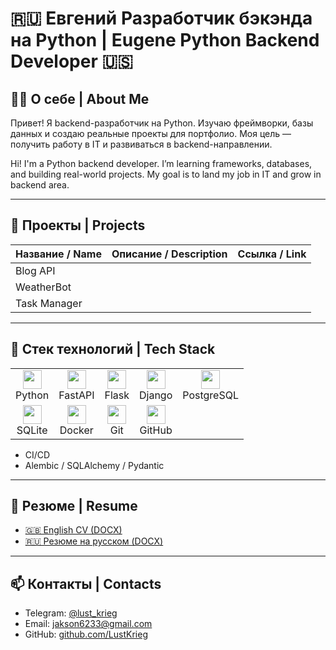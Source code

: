 # 🇷🇺 Евгений Разработчик бэкэнда на Python | Eugene Python Backend Developer 🇺🇸

## 👨‍💻 О себе | About Me
Привет! Я backend-разработчик на Python. Изучаю фреймворки, базы данных и создаю реальные проекты для портфолио. Моя цель — получить работу в IT и развиваться в backend-направлении.

Hi! I'm a Python backend developer. I’m learning frameworks, databases, and building real-world projects. My goal is to land my job in IT and grow in backend area.

---

## 📂 Проекты | Projects

| Название / Name | Описание / Description | Ссылка / Link |
|-----------------|------------------------|---------------|
| Blog API        | |
| WeatherBot      | |
| Task Manager    | |

---

## 🔧 Стек технологий | Tech Stack
<table>
  <tr>
    <td align="center" valign="top">
      <img src="https://cdn.jsdelivr.net/gh/devicons/devicon/icons/python/python-original.svg" width="30" /><br/>Python
    </td>
    <td align="center" valign="top">
      <img src="https://cdn.jsdelivr.net/gh/devicons/devicon/icons/fastapi/fastapi-original.svg" width="30" /><br/>FastAPI
    </td>
    <td align="center" valign="top">
      <img src="https://cdn.jsdelivr.net/gh/devicons/devicon/icons/flask/flask-original.svg" width="30" /><br/>Flask
    </td>
    <td align="center" valign="top">
      <img src="https://cdn.jsdelivr.net/gh/devicons/devicon/icons/django/django-plain.svg" width="30" /><br/>Django
    </td>
    <td align="center" valign="top">
      <img src="https://cdn.jsdelivr.net/gh/devicons/devicon/icons/postgresql/postgresql-original.svg" width="30" /><br/>PostgreSQL
    </td>
  </tr>
  <tr>
    <td align="center" valign="top">
      <img src="https://cdn.jsdelivr.net/gh/devicons/devicon/icons/sqlite/sqlite-original.svg" width="30" /><br/>SQLite
    </td>
    <td align="center" valign="top">
      <img src="https://cdn.jsdelivr.net/gh/devicons/devicon/icons/docker/docker-original.svg" width="30" /><br/>Docker
    </td>
    <td align="center" valign="top">
      <img src="https://cdn.jsdelivr.net/gh/devicons/devicon/icons/git/git-original.svg" width="30" /><br/>Git
    </td>
    <td align="center" valign="top">
      <img src="https://cdn.jsdelivr.net/gh/devicons/devicon/icons/github/github-original.svg" width="30" /><br/>GitHub
    </td>
  </tr>
</table>

- CI/CD
- Alembic / SQLAlchemy / Pydantic

---

## 📄 Резюме | Resume

- [🇬🇧 English CV (DOCX)](https://github.com/LustKrieg/Portfolio/blob/main/Evgeny_Data_Intern_CV_EN_v2.docx?raw=true)
- [🇷🇺 Резюме на русском (DOCX)](https://github.com/LustKrieg/Portfolio/blob/main/Evgeny_Data_Intern_CV_RU_v2.docx?raw=true)

---

## 📫 Контакты | Contacts

- Telegram: [@lust_krieg](https://t.me/lust_krieg)
- Email: jakson6233@gmail.com
- GitHub: [github.com/LustKrieg](https://github.com/LustKrieg)
